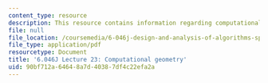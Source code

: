 ```yaml
---
content_type: resource
description: This resource contains information regarding computational geometry.
file: null
file_location: /coursemedia/6-046j-design-and-analysis-of-algorithms-spring-2012/90bf712a64648a7d40387df4c22efa2a_MIT6_046JS12_lec23.pdf
file_type: application/pdf
resourcetype: Document
title: '6.046J Lecture 23: Computational geometry'
uid: 90bf712a-6464-8a7d-4038-7df4c22efa2a
---
```

